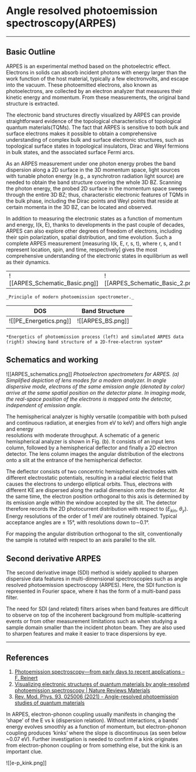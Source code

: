 # Angle resolved photoemission spectroscopy(ARPES)
---
## Basic Outline 
ARPES is an experimental method based on the photoelectric effect. Electrons in solids can absorb incident photons with energy larger than the work function of the host material, typically a few electronvolts, and escape into the vacuum. These photoemitted electrons, also known as photoelectrons, are collected by an electron analyzer that measures their kinetic energy and momentum. From these measurements, the original band structure is extracted.

The electronic band structures directly visualized by ARPES can provide straightforward evidence of the topological characteristics of topological quantum materials(TQMs). The fact that ARPES is sensitive to both bulk and surface electrons makes it possible to obtain a comprehensive understanding of complex bulk and surface electronic structures, such as topological surface states in topological insulators, Dirac and Weyl fermions in bulk states, and the associated surface Fermi arcs.

As an ARPES measurement under one photon energy probes the band dispersion along a 2D surface in the 3D momentum space, light sources with tunable photon energy (e.g., a synchrotron radiation light source) are needed to obtain the band structure covering the whole 3D BZ. Scanning the photon energy, the probed 2D surface in the momentum space sweeps through the entire 3D BZ; thus, characteristic electronic features of TQMs in the bulk phase, including the Dirac points and Weyl points that reside at certain momenta in the 3D BZ, can be located and observed.

In addition to measuring the electronic states as a function of momentum and energy, I(k, E), thanks to developments in the past couple of decades, ARPES can also explore other degrees of freedom of electrons, including their spin polarization, spatial distribution, and time evolution. Such a complete ARPES measurement \[measuring I(k, E, r, s, t), where r, s, and t represent location, spin, and time, respectively\] gives the most comprehensive understanding of the electronic states in equilibrium as well as their dynamics.

|                                |     |
| ------------------------------ | --- |
| ![[ARPES_Schematic_Basic.png]] | ![[ARPES_Schematic_Basic_2.png]]    |
	_Principle of modern photoemission spectrometer._

| DOS                    | Band Structure    |
| ---------------------- | ----------------- |
| ![[PE_Energetics.png]] | ![[ARPES_BS.png]] |
|                        |                   |
	*Energetics of photoemission process (left) and simulated ARPES data (right) showing band structure of a 2D-free-electron system*

## Schematics and working 
![[ARPES_schematics.png]]
*Photoelectron spectrometers for ARPES. (a) Simplified depiction of lens modes for a modern analyzer. In angle dispersive mode, electrons of the same emission angle (denoted by color) arrive at the same spatial position on the detector plane. In imaging mode, the real-space position of the electrons is mapped onto the detector, independent of emission angle.*

The hemispherical analyzer is highly versatile (compatible with both pulsed and continuous radiation, at energies from eV to keV) and offers high angle and energy  
resolutions with moderate throughput. A schematic of a generic hemispherical analyzer is shown in Fig. (b). It consists of an input lens column, followed by a hemispherical deflector and finally a 2D electron detector. The lens column images the angular distribution of the electrons onto a slit at the entrance of the hemispherical deflector.

The deflector consists of two concentric hemispherical electrodes with different electrostatic potentials, resulting in a radial electric field that causes the electrons to undergo elliptical orbits. Thus, electrons with different KE are dispersed along the radial dimension onto the detector. At the same time, the electron position orthogonal to this axis is determined by its emission angle within the window accepted by the slit. The detector therefore records the 2D photocurrent distribution with respect to ($E_{kin}$, $\theta_y$).  Energy resolutions of the order of 1 meV are routinely obtained. Typical acceptance angles are $\pm$ 15°, with resolutions down to∼0.1°. 

For mapping the angular distribution orthogonal to the slit, conventionally the sample is rotated with respect to an axis parallel to the slit.

## Second derivative ARPES
The second derivative image (SDI) method is widely applied to sharpen dispersive data features in multi-dimensional spectroscopies such as angle resolved photoemission spectroscopy (ARPES). Here, the SDI function is represented in Fourier space, where it has the form of a multi-band pass filter. 

The need for SDI (and related) filters arises when band features are difficult to observe on top of the incoherent background from multiple-scattering events or from other measurement limitations such as when studying a sample domain smaller than the incident photon beam. They are also used to sharpen features and make it easier to trace dispersions by eye.

---
## References 
1. [Photoemission spectroscopy—from early days to recent applications – F. Reinert](https://iopscience.iop.org/article/10.1088/1367-2630/7/1/097/meta)
2. [Visualizing electronic structures of quantum materials by angle-resolved photoemission spectroscopy | Nature Reviews Materials](https://www.nature.com/articles/s41578-018-0047-2)
3. [Rev. Mod. Phys. 93, 025006 (2021) - Angle-resolved photoemission studies of quantum materials](https://journals.aps.org/rmp/abstract/10.1103/RevModPhys.93.025006)





































In ARPES, electron-phonon coupling usually manifests in changing the ‘shape’ of the E vs k (dispersion relation). Without interactions, a bands’ energy evolves smoothly as a function of momentum, but electron-phonon coupling produces ‘kinks’ where the slope is discontinuous (as seen below ~0.07 eV). Further investigation is needed to confirm if a kink originates from electron-phonon coupling or from something else, but the kink is an important clue.

![[e-p_kink.png]]
